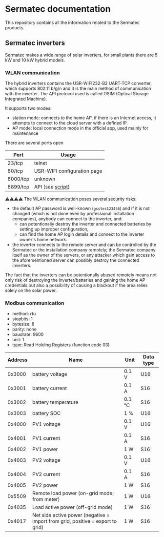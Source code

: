 # Sermatec documentation
This repository contains all the information related to the Sermatec products.

## Sermatec inverters
Sermatec makes a wide range of solar inverters, for small plants there are 5 kW and 10 kW hybrid models.

### WLAN communication
The hybrid inverters contains the USR-WIFI232-B2 UART-TCP converter, which supports 802.11 b/g/n and it is the main method of communication with the inverter.
The API protocol used is called OSIM (Optical Storage Integrated Machine).

It supports two modes:
- station mode: connects to the home AP, if there is an Internet access, it attempts to connect to the cloud server with a defined IP.
- AP mode: local connection mode in the official app, used mainly for maintenance

There are several ports open

| Port | Usage |
| ---- | ---- |
| 23/tcp | telnet |
| 80/tcp | USR-WIFI configuration page |
| 8000/tcp | unknown |
| 8899/tcp | API (see [script](https://github.com/sermatec-opensource/sermatec-inverter)) |

⚠️⚠️⚠️⚠️ The WLAN communication poses several security risks:
- the default AP password is well-known (`gsstes123456`) and if it is not changed (which is not done even by professional installation companies), anybody can connect to the inverter, and:
    - can potentionally destroy the inverter and connected batteries by setting up improper configuration,
    - can find the home AP login details and connect to the inverter owner's home network.
- the inverter connects to the remote server and can be controlled by the Sermatec or the installation company remotely; the Sermatec company itself as the owner of the servers, or any attacker which gain access to the aforementioned server can possibly destroy the connected inverters.

The fact that the inverters can be potentionally abused remotely means not only risk of destroying the inverter/batteries and gaining the home AP credentials but also a possibility of causing a blackout if the area relies solely on the solar power.

### Modbus communication
- method: rtu
- stopbits: 1
- bytesize: 8
- parity: none
- baudrate: 9600
- unit: 1
- type: Read Holding Registers (function code 03)

| Address | Name | Unit | Data type |
| ------- | ---- | ---- | --------- |
| 0x3000 | battery voltage | 0.1 V | U16 |
| 0x3001 | battery current | 0.1 A | S16 |
| 0x3002 | battery temperature | 0.1 °C | S16
| 0x3003 | battery SOC | 1 % | U16 |
| 0x4000 | PV1 voltage | 0.1 V | U16 |
| 0x4001 | PV1 current | 0.1 A | S16 |
| 0x4002 | PV1 power | 1 W | S16 |
| 0x4003 | PV2 voltage | 0.1 V | U16 |
| 0x4004 | PV2 current | 0.1 A | S16 |
| 0x4005 | PV2 power | 1 W | S16 |
| 0x5509 | Remote load power (on-grid mode; from meter) | 1 W | U16 |
| 0x4035 | Load active power (off-grid mode) | 1 W | S16 |
| 0x4017 | Net side active power (negative = import from grid, positive = export to grid) | 1 W | S16 |